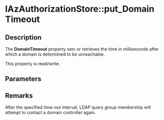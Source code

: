 # IAzAuthorizationStore::put_DomainTimeout

## Description

The **DomainTimeout** property sets or retrieves the time in milliseconds after which a domain is determined to be unreachable.

This property is read/write.

## Parameters

## Remarks

After the specified time-out interval, LDAP query group membership will attempt to contact a domain controller again.
